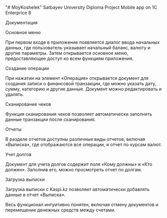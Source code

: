 "# MoyKoshelek" 
Satbayev University Diploma Project
Mobile app on 1C Enterprice 8

Документация

Основное меню

При первом входе в приложение появляется диалог ввода начальных данных, где пользователь указывает начальный баланс, валюту и другие параметры. Затем открывается основное меню, предоставляющее доступ ко всем функциям приложения.

Создание операции

При нажатии на элемент «Операция» открывается документ для создания записи о финансовой транзакции, где можно указать дату, сумму, категорию и другие данные. Документ можно редактировать и удалять.

Сканирование чеков

Функция сканирования чеков позволяет автоматически заполнять данные транзакции после сканирования.

Отчеты

В разделе отчетов доступны различные виды отчетов, включая «Выписка», где отображаются все операции, и отчет по курсам валют.

Учет долгов

Документ для учета долгов содержит поля «Кому должны» и «Кто должен». Заполнив его, можно просмотреть отчет по долгам.

Загрузка выписки

Загрузка выписки с Kaspi.kz позволяет автоматически добавлять данные в отчет «Выписка».

Весь функционал интуитивно понятен, включая отмену документов и перемещение денежных средств между счетами.
